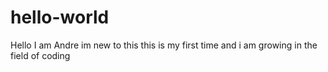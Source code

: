 # hello-world
Hello I am Andre
im new to this
this is my first time and i am growing in the field of coding

